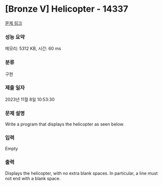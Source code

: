 # [Bronze V] Helicopter - 14337 

[문제 링크](https://www.acmicpc.net/problem/14337) 

### 성능 요약

메모리: 5312 KB, 시간: 60 ms

### 분류

구현

### 제출 일자

2023년 11월 8일 10:53:30

### 문제 설명

<p>Write a program that displays the helicopter as seen below.</p>

### 입력 

 Empty

### 출력 

 <p>Displays the helicopter, with no extra blank spaces. In particular, a line must not end with a blank space.</p>

